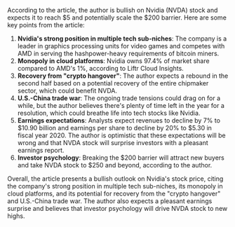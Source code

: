 According to the article, the author is bullish on Nvidia (NVDA) stock and expects it to reach $5 and potentially scale the $200 barrier. Here are some key points from the article:

1. **Nvidia's strong position in multiple tech sub-niches**: The company is a leader in graphics processing units for video games and competes with AMD in serving the hashpower-heavy requirements of bitcoin miners.
2. **Monopoly in cloud platforms**: Nvidia owns 97.4% of market share compared to AMD's 1%, according to Liftr Cloud Insights.
3. **Recovery from "crypto hangover"**: The author expects a rebound in the second half based on a potential recovery of the entire chipmaker sector, which could benefit NVDA.
4. **U.S.-China trade war**: The ongoing trade tensions could drag on for a while, but the author believes there's plenty of time left in the year for a resolution, which could breathe life into tech stocks like Nvidia.
5. **Earnings expectations**: Analysts expect revenues to decline by 7% to $10.90 billion and earnings per share to decline by 20% to $5.30 in fiscal year 2020. The author is optimistic that these expectations will be wrong and that NVDA stock will surprise investors with a pleasant earnings report.
6. **Investor psychology**: Breaking the $200 barrier will attract new buyers and take NVDA stock to $250 and beyond, according to the author.

Overall, the article presents a bullish outlook on Nvidia's stock price, citing the company's strong position in multiple tech sub-niches, its monopoly in cloud platforms, and its potential for recovery from the "crypto hangover" and U.S.-China trade war. The author also expects a pleasant earnings surprise and believes that investor psychology will drive NVDA stock to new highs.